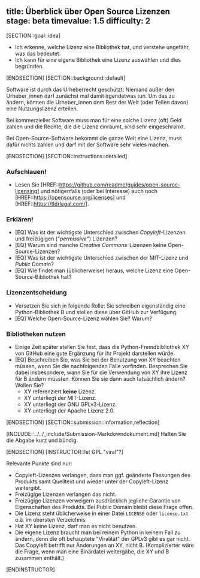 title: Überblick über Open Source Lizenzen
stage: beta
timevalue: 1.5
difficulty: 2
---
[SECTION::goal::idea]

- Ich erkenne, welche Lizenz eine Bibliothek hat, und verstehe ungefähr, was das bedeutet.
- Ich kann für eine eigene Bibliothek eine Lizenz auswählen und dies begründen.

[ENDSECTION]
[SECTION::background::default]

Software ist durch das Urheberrecht geschützt:
Niemand außer den Urheber_innen darf zunächst mal damit irgendetwas tun.
Um das zu ändern, können die Urheber_innen dem Rest der Welt (oder Teilen davon)
eine Nutzungslizenz erteilen.

Bei kommerzieller Software muss man für eine solche Lizenz (oft) Geld zahlen
und die Rechte, die die Lizenz einräumt, sind sehr eingeschränkt.

Bei Open-Source-Software bekommt die ganze Welt eine Lizenz, muss dafür nichts zahlen
und darf mit der Software sehr vieles machen.

[ENDSECTION]
[SECTION::instructions::detailed]

### Aufschlauen!

- Lesen Sie [HREF::https://github.com/readme/guides/open-source-licensing]
  und nötigenfalls (oder bei Interesse) auch noch
  [HREF::https://opensource.org/licenses] und
  [HREF::https://tldrlegal.com/].


### Erklären!

- [EQ] Was ist der wichtigste Unterschied zwischen _Copyleft_-Lizenzen und 
  freizügigen ("_permissive_") Lizenzen? 
- [EQ] Warum sind manche _Creative Commons_-Lizenzen keine Open-Source-Lizenzen?
- [EQ] Was ist der wichtigste Unterschied zwischen der MIT-Lizenz und _Public Domain_?
- [EQ] Wie findet man (üblicherweise) heraus, welche Lizenz eine Open-Source-Bibliothek hat?

### Lizenzentscheidung

- Versetzen Sie sich in folgende Rolle:
  Sie schreiben eigenständig eine Python-Bibliothek B und stellen diese über GitHub zur Verfügung. 
- [EQ] Welche Open-Source-Lizenz wählen Sie? Warum? 


### Bibliotheken nutzen

- Einige Zeit später stellen Sie fest, dass die Python-Fremdbibliothek XY von GitHub eine gute Ergänzung
  für ihr Projekt darstellen würde.
- [EQ] Beschreiben Sie, was Sie bei der Benutzung von XY beachten müssen, wenn Sie die
  nachfolgenden Fälle vorfinden.
  Besprechen Sie dabei insbesondere, wann Sie für die Verwendung von XY ihre Lizenz für B ändern müssten.
  Können Sie sie dann auch tatsächlich ändern? Wollen Sie?
    - XY referenziert **keine** Lizenz.
    - XY unterliegt der MIT-Lizenz.
    - XY unterliegt der GNU GPLv3-Lizenz.
    - XY unterliegt der Apache Lizenz 2.0.

[ENDSECTION]
[SECTION::submission::information,reflection]

[INCLUDE::../../_include/Submission-Markdowndokument.md]
Halten Sie die Abgabe kurz und bündig.

[ENDSECTION]
[INSTRUCTOR::Ist GPL "viral"?]

Relevante Punkte sind nur:

- Copyleft-Lizenzen verlangen, dass man ggf. geänderte Fassungen des Produkts samt Quelltext
  und wieder unter der Copyleft-Lizenz weitergibt.
- Freizügige Lizenzen verlangen das nicht.
- Freizügige Lizenzen verweigern ausdrücklich jegliche Garantie von Eigenschaften des Produkts.
  Bei Public Domain bleibt diese Frage offen.
- Die Lizenz steht üblicherweise in einer Datei `LICENSE` oder `license.txt` o.ä. im 
  obersten Verzeichnis.
- Hat XY keine Lizenz, darf man es nicht benutzen.
- Die eigene Lizenz braucht man bei reinem Python in keinem Fall zu ändern,
  denn die oft behauptete "Viralität" der GPLv3 gibt es gar nicht.
  Das Copyleft betrifft nur Änderungen an XY, nicht B.
  (Komplizierter wäre die Frage, wenn man eine Binärdatei weitergäbe, die XY und B zusammen enthält.)

[ENDINSTRUCTOR]